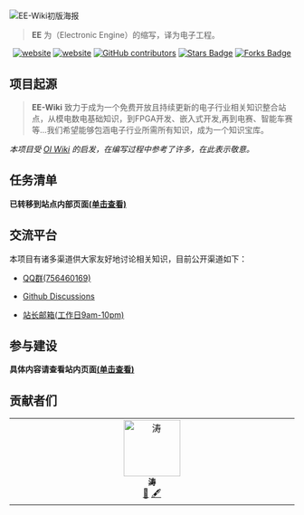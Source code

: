 # 

![EE-Wiki初版海报](https://s2.loli.net/2021/12/20/JOyzS3DleKQR4uc.jpg)

> **EE** 为（Electronic Engine）的缩写，译为电子工程。

<div align="center">
<a href="https://github.com/EE-Wiki/EE-Wiki/blob/main/README-en.md"><img src="https://img.shields.io/badge/README-EN-pink?style=flat-square" alt="website"/></a>
<a href="https://creativecommons.org/licenses/by-nc-sa/4.0/"><img src="https://img.shields.io/badge/license-BY--NC--SA_4.0-green?style=flat-square" alt="website"/></a>
<a href="https://github.com/EE-Wiki/EE-Wiki/graphs/contributors"><img alt="GitHub contributors" src="https://img.shields.io/github/contributors/EE-Wiki/EE-Wiki?color=2b9348&style=flat-square"></a>
<a href="https://github.com/EE-Wiki/EE-Wiki/stargazers"><img alt="Stars Badge" src="https://img.shields.io/github/stars/EE-Wiki/EE-Wiki?style=flat-square&color=ffb700"></a>
<a href="https://github.com/EE-Wiki/EE-Wiki/network/members"><img alt="Forks Badge" src="https://img.shields.io/github/forks/EE-Wiki/EE-Wiki?style=flat-square&color=8742b1"></a>

</div>

## 项目起源

> **EE-Wiki** 致力于成为一个免费开放且持续更新的电子行业相关知识整合站点，从模电数电基础知识，到FPGA开发、嵌入式开发,再到电赛、智能车赛等...我们希望能够包涵电子行业所需所有知识，成为一个知识宝库。

*本项目受 [OI Wiki](https://oi-wiki.org/) 的启发，在编写过程中参考了许多，在此表示敬意。*

## 任务清单

**已转移到站点内部页面[(单击查看)](https://eewiki.lwantaoo.xyz/intro/ToDoList/)**

## 交流平台

本项目有诸多渠道供大家友好地讨论相关知识，目前公开渠道如下：

- [QQ群(756460169)](https://jq.qq.com/?_wv=1027&k=ex93ZPGh)

- [Github Discussions](https://github.com/EE-Wiki/EE-Wiki/discussions)

- [站长邮箱(工作日9am-10pm)](mailto:aokivan@qq.com)

## 参与建设

**具体内容请查看站内页面[(单击查看)](https://eewiki.lwantaoo.xyz/intro/contribute/)**

## 贡献者们

<!-- ALL-CONTRIBUTORS-LIST:START - Do not remove or modify this section -->
<!-- prettier-ignore-start -->
<!-- markdownlint-disable -->
<table>
  <tbody>
    <tr>
      <td align="center" valign="top" width="14.28%"><a href="http://me.lwantaoo.xyz"><img src="https://avatars.githubusercontent.com/u/61775365?v=4?s=100" width="100px;" alt="涛"/><br /><sub><b>涛</b></sub></a><br /><a href="#maintenance-LWanTao" title="Maintenance">🚧</a> <a href="#content-LWanTao" title="Content">🖋</a></td>
    </tr>
  </tbody>
</table>

<!-- markdownlint-restore -->
<!-- prettier-ignore-end -->

<!-- ALL-CONTRIBUTORS-LIST:END -->
<!-- prettier-ignore-start -->
<!-- markdownlint-disable -->

<!-- markdownlint-restore -->
<!-- prettier-ignore-end -->

<!-- ALL-CONTRIBUTORS-LIST:END -->
